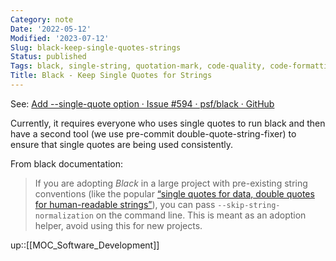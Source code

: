 ```yaml
---
Category: note
Date: '2022-05-12'
Modified: '2023-07-12'
Slug: black-keep-single-quotes-strings
Status: published
Tags: black, single-string, quotation-mark, code-quality, code-formatting , code-formatter
Title: Black - Keep Single Quotes for Strings
---
```


See: [Add --single-quote option · Issue #594 · psf/black · GitHub](https://github.com/psf/black/issues/594)

Currently, it requires everyone who uses single quotes to run black and then have a second tool (we use pre-commit double-quote-string-fixer) to ensure that single quotes are being used consistently.

From black documentation:
> If you are adopting *Black* in a large project with pre-existing string conventions (like the popular [“single quotes for data, double quotes for human-readable strings”](https://stackoverflow.com/a/56190)), you can pass `--skip-string-normalization` on the command line. This is meant as an adoption helper, avoid using this for new projects.

up::[[MOC_Software_Development]]